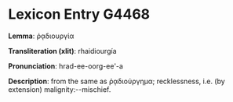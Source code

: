 # Lexicon Entry G4468

**Lemma**: ῥᾳδιουργία

**Transliteration (xlit)**: rhaidiourgía

**Pronunciation**: hrad-ee-oorg-ee'-a

**Description**:
from the same as ῥᾳδιούργημα; recklessness, i.e. (by extension) malignity:--mischief.
